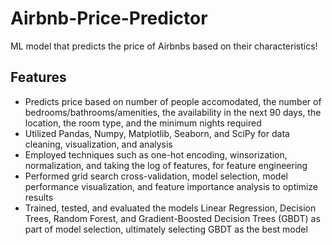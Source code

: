 # Airbnb-Price-Predictor
ML model that predicts the price of Airbnbs based on their characteristics!

## Features
- Predicts price based on number of people accomodated, the number of bedrooms/bathrooms/amenities, the availability in the next 90 days, the location, the room type, and the minimum nights required
- Utilized Pandas, Numpy, Matplotlib, Seaborn, and SciPy for data cleaning, visualization, and analysis
- Employed techniques such as one-hot encoding, winsorization, normalization, and taking the log of features, for feature engineering
- Performed grid search cross-validation, model selection, model performance visualization, and feature importance analysis to optimize results
- Trained, tested, and evaluated the models Linear Regression, Decision Trees, Random Forest, and Gradient-Boosted Decision Trees (GBDT) as part of model selection, ultimately selecting GBDT as the best model

